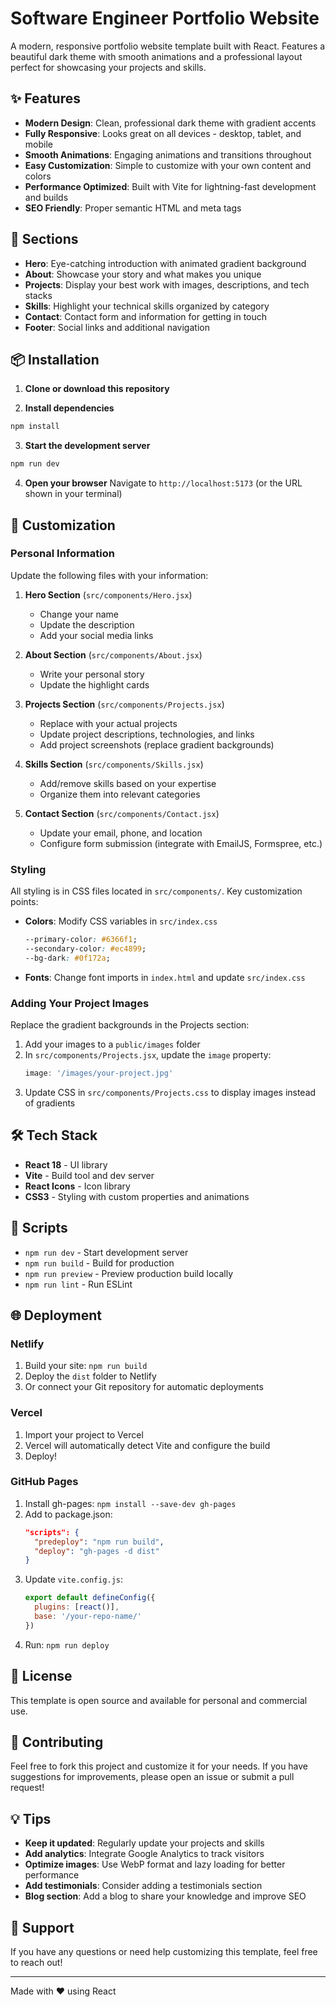 # Software Engineer Portfolio Website

A modern, responsive portfolio website template built with React. Features a beautiful dark theme with smooth animations and a professional layout perfect for showcasing your projects and skills.

## ✨ Features

- **Modern Design**: Clean, professional dark theme with gradient accents
- **Fully Responsive**: Looks great on all devices - desktop, tablet, and mobile
- **Smooth Animations**: Engaging animations and transitions throughout
- **Easy Customization**: Simple to customize with your own content and colors
- **Performance Optimized**: Built with Vite for lightning-fast development and builds
- **SEO Friendly**: Proper semantic HTML and meta tags

## 🚀 Sections

- **Hero**: Eye-catching introduction with animated gradient background
- **About**: Showcase your story and what makes you unique
- **Projects**: Display your best work with images, descriptions, and tech stacks
- **Skills**: Highlight your technical skills organized by category
- **Contact**: Contact form and information for getting in touch
- **Footer**: Social links and additional navigation

## 📦 Installation

1. **Clone or download this repository**

2. **Install dependencies**
```bash
npm install
```

3. **Start the development server**
```bash
npm run dev
```

4. **Open your browser**
Navigate to `http://localhost:5173` (or the URL shown in your terminal)

## 🎨 Customization

### Personal Information

Update the following files with your information:

1. **Hero Section** (`src/components/Hero.jsx`)
   - Change your name
   - Update the description
   - Add your social media links

2. **About Section** (`src/components/About.jsx`)
   - Write your personal story
   - Update the highlight cards

3. **Projects Section** (`src/components/Projects.jsx`)
   - Replace with your actual projects
   - Update project descriptions, technologies, and links
   - Add project screenshots (replace gradient backgrounds)

4. **Skills Section** (`src/components/Skills.jsx`)
   - Add/remove skills based on your expertise
   - Organize them into relevant categories

5. **Contact Section** (`src/components/Contact.jsx`)
   - Update your email, phone, and location
   - Configure form submission (integrate with EmailJS, Formspree, etc.)

### Styling

All styling is in CSS files located in `src/components/`. Key customization points:

- **Colors**: Modify CSS variables in `src/index.css`
  ```css
  --primary-color: #6366f1;
  --secondary-color: #ec4899;
  --bg-dark: #0f172a;
  ```

- **Fonts**: Change font imports in `index.html` and update `src/index.css`

### Adding Your Project Images

Replace the gradient backgrounds in the Projects section:

1. Add your images to a `public/images` folder
2. In `src/components/Projects.jsx`, update the `image` property:
   ```jsx
   image: '/images/your-project.jpg'
   ```
3. Update CSS in `src/components/Projects.css` to display images instead of gradients

## 🛠️ Tech Stack

- **React 18** - UI library
- **Vite** - Build tool and dev server
- **React Icons** - Icon library
- **CSS3** - Styling with custom properties and animations

## 📝 Scripts

- `npm run dev` - Start development server
- `npm run build` - Build for production
- `npm run preview` - Preview production build locally
- `npm run lint` - Run ESLint

## 🌐 Deployment

### Netlify

1. Build your site: `npm run build`
2. Deploy the `dist` folder to Netlify
3. Or connect your Git repository for automatic deployments

### Vercel

1. Import your project to Vercel
2. Vercel will automatically detect Vite and configure the build
3. Deploy!

### GitHub Pages

1. Install gh-pages: `npm install --save-dev gh-pages`
2. Add to package.json:
   ```json
   "scripts": {
     "predeploy": "npm run build",
     "deploy": "gh-pages -d dist"
   }
   ```
3. Update `vite.config.js`:
   ```js
   export default defineConfig({
     plugins: [react()],
     base: '/your-repo-name/'
   })
   ```
4. Run: `npm run deploy`

## 📄 License

This template is open source and available for personal and commercial use.

## 🤝 Contributing

Feel free to fork this project and customize it for your needs. If you have suggestions for improvements, please open an issue or submit a pull request!

## 💡 Tips

- **Keep it updated**: Regularly update your projects and skills
- **Add analytics**: Integrate Google Analytics to track visitors
- **Optimize images**: Use WebP format and lazy loading for better performance
- **Add testimonials**: Consider adding a testimonials section
- **Blog section**: Add a blog to share your knowledge and improve SEO

## 📧 Support

If you have any questions or need help customizing this template, feel free to reach out!

---

Made with ❤️ using React


